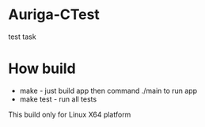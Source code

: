 # Auriga-CTest
test task

# How build
* make - just build app then command ./main to run app
* make test - run all tests

This build only for Linux X64 platform
